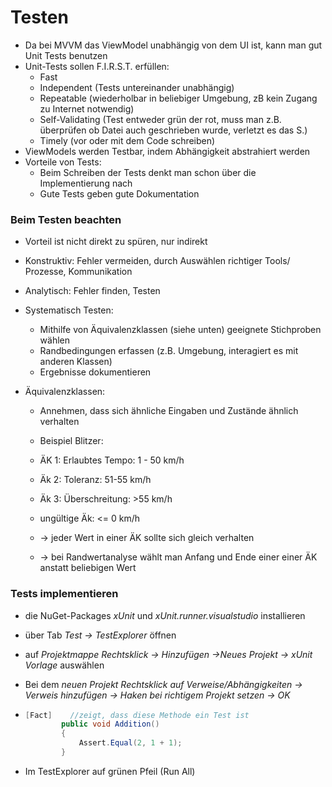 # Testen

- Da bei MVVM das ViewModel unabhängig von dem UI ist, kann man gut Unit Tests benutzen
- Unit-Tests sollen F.I.R.S.T. erfüllen:
  - Fast
  - Independent (Tests untereinander unabhängig)
  - Repeatable (wiederholbar in beliebiger Umgebung, zB kein Zugang zu Internet notwendig)
  - Self-Validating (Test entweder grün der rot, muss man z.B. überprüfen ob Datei auch geschrieben wurde, verletzt es das S.)
  - Timely (vor oder mit dem Code schreiben)
- ViewModels werden Testbar, indem Abhängigkeit abstrahiert werden
- Vorteile von Tests:
  - Beim Schreiben der Tests denkt man schon über die Implementierung nach
  - Gute Tests geben gute Dokumentation

### Beim Testen beachten

- Vorteil ist nicht direkt zu spüren, nur indirekt

- Konstruktiv: Fehler vermeiden, durch Auswählen richtiger Tools/ Prozesse, Kommunikation

- Analytisch: Fehler finden, Testen 

- Systematisch Testen:

  - Mithilfe von Äquivalenzklassen (siehe unten) geeignete Stichproben wählen
  - Randbedingungen erfassen (z.B. Umgebung, interagiert es mit anderen Klassen)
  - Ergebnisse dokumentieren

- Äquivalenzklassen:

  - Annehmen, dass sich ähnliche Eingaben und Zustände ähnlich verhalten

  - Beispiel Blitzer:

  - ÄK 1: Erlaubtes Tempo: 1 - 50 km/h

  - Äk 2: Toleranz: 51-55 km/h

  - Äk 3: Überschreitung: >55 km/h

  - ungültige Äk: <= 0 km/h

  - -> jeder Wert in einer ÄK sollte sich gleich verhalten

  - -> bei Randwertanalyse wählt man Anfang und Ende einer einer ÄK anstatt beliebigen Wert

    

### Tests implementieren

- die NuGet-Packages *xUnit* und *xUnit.runner.visualstudio* installieren

- über Tab *Test -> TestExplorer* öffnen

- auf *Projektmappe Rechtsklick -> Hinzufügen ->Neues Projekt -> xUnit Vorlage* auswählen

- Bei dem *neuen Projekt Rechtsklick auf Verweise/Abhängigkeiten -> Verweis hinzufügen -> Haken bei richtigem Projekt setzen -> OK*

- ```c#
  [Fact]	//zeigt, dass diese Methode ein Test ist
          public void Addition()
          {
              Assert.Equal(2, 1 + 1);
          }
  ```

  

- Im TestExplorer auf grünen Pfeil (Run All)